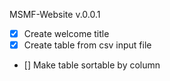 MSMF-Website v.0.0.1
- [X] Create welcome title
- [X] Create table from csv input file
- [] Make table sortable by column
